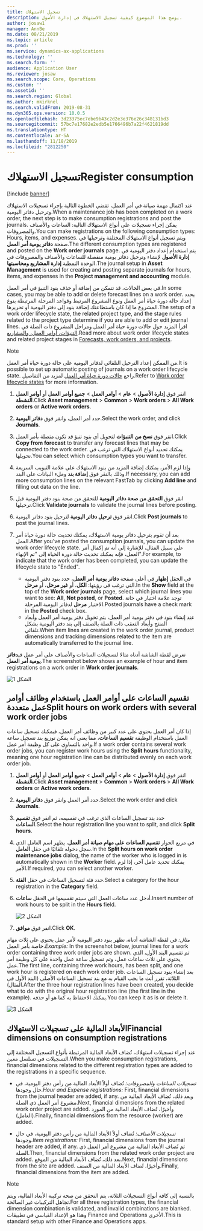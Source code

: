 ```yaml
---
title: تسجيل الاستهلاك
description: يوضح هذا الموضوع كيفية تسجيل الاستهلاك في إدارة الأصول.
author: josaw1
manager: AnnBe
ms.date: 08/21/2019
ms.topic: article
ms.prod: ''
ms.service: dynamics-ax-applications
ms.technology: ''
ms.search.form: ''
audience: Application User
ms.reviewer: josaw
ms.search.scope: Core, Operations
ms.custom: ''
ms.assetid: ''
ms.search.region: Global
ms.author: mkirknel
ms.search.validFrom: 2019-08-31
ms.dyn365.ops.version: 10.0.5
ms.openlocfilehash: 3d23375ec7ebe9b43c2d2e3e376e26c348131bd3
ms.sourcegitcommit: 57bc7e17682e2edb5e1766496b7a22f4621819dd
ms.translationtype: HT
ms.contentlocale: ar-SA
ms.lasthandoff: 11/18/2019
ms.locfileid: "2812250"
---
```

# <a name="register-consumption"></a><span data-ttu-id="c9114-103">تسجيل الاستهلاك</span><span class="sxs-lookup"><span data-stu-id="c9114-103">Register consumption</span></span>

[!include [banner](../../includes/banner.md)]

 

<span data-ttu-id="c9114-104">عند اكتمال مهمة صيانة في أمر العمل، تقضي الخطوة التالية بإجراء تسجيلات الاستهلاك وترحيل دفاتر اليومية.</span><span class="sxs-lookup"><span data-stu-id="c9114-104">When a maintenance job has been completed on a work order, the next step is to make consumption registrations and post the journals.</span></span> <span data-ttu-id="c9114-105">يمكن إجراء تسجيلات على أنواع الاستهلاك التالية: الساعات والأصناف والمصروفات.</span><span class="sxs-lookup"><span data-stu-id="c9114-105">You can make registrations on the following consumption types: Hours, items, and expenses.</span></span> <span data-ttu-id="c9114-106">ويتم تسجيل أنواع الاستهلاك المختلفة وترحيلها في صفحة **دفاتر يومية أمر العمل**.</span><span class="sxs-lookup"><span data-stu-id="c9114-106">The different consumption types are registered and posted on the **Work order journals** page.</span></span> <span data-ttu-id="c9114-107">يتم استخدام إعداد دفتر اليومية في **إدارة الأصول** لإنشاء وترحيل دفاتر يومية منفصلة للساعات والأصناف والمصروفات في الوحدة النمطية **إدارة المشاريع ومحاسبتها‬**.</span><span class="sxs-lookup"><span data-stu-id="c9114-107">The journal setup in **Asset Management** is used for creating and posting separate journals for hours, items, and expenses in the **Project management and accounting** module.</span></span>

<span data-ttu-id="c9114-108">في بعض الحالات، قد تتمكن من إضافة أو حذف بنود التنبؤ في أمر العمل.</span><span class="sxs-lookup"><span data-stu-id="c9114-108">In some cases, you may be able to add or delete forecast lines on a work order.</span></span> <span data-ttu-id="c9114-109">يحدد إعداد حالة دورة حياة أمر العمل ونوع المشروع المرتبط وقواعد المرحلة المرتبطة بنوع المشروع ما إذا كان باستطاعتك إضافة بنود إلى دفتر اليومية أو تحريرها.</span><span class="sxs-lookup"><span data-stu-id="c9114-109">The setup of a work order lifecycle state, the related project type, and the stage rules related to the project type determine if you are able to add or edit journal lines.</span></span> <span data-ttu-id="c9114-110">اقرأ المزيد حول حالات دورة حياة أمر العمل ومراحل المشروع ذات الصلة في [التنبؤات، أوامر العمل، والمشاريع](../integration-to-project-management-and-accounting/forecasts-work-orders-and-projects.md).</span><span class="sxs-lookup"><span data-stu-id="c9114-110">Read more about work order lifecycle states and related project stages in [Forecasts, work orders, and projects](../integration-to-project-management-and-accounting/forecasts-work-orders-and-projects.md).</span></span>

>[!NOTE]
><span data-ttu-id="c9114-111">من الممكن إعداد الترحيل التلقائي لدفاتر اليومية على حالة دورة حياة أمر العمل.</span><span class="sxs-lookup"><span data-stu-id="c9114-111">It is possible to set up automatic posting of journals on a work order lifecycle state.</span></span> <span data-ttu-id="c9114-112">راجع [حالات دورة حياة أمر العمل](../setup-for-work-orders/work-order-lifecycle-states.md) لمزيد من التفاصيل.</span><span class="sxs-lookup"><span data-stu-id="c9114-112">Refer to [Work order lifecycle states](../setup-for-work-orders/work-order-lifecycle-states.md) for more information.</span></span>

1. <span data-ttu-id="c9114-113">انقر فوق **إدارة الأصول** > **عام** > **أوامر العمل** > **جميع أوامر العمل** أو **أوامر العمل النشطة**.</span><span class="sxs-lookup"><span data-stu-id="c9114-113">Click **Asset management** > **Common** > **Work orders** > **All Work orders** or **Active work orders**.</span></span>

2. <span data-ttu-id="c9114-114">حدد أمر العمل، وانقر فوق **دفاتر اليومية**.</span><span class="sxs-lookup"><span data-stu-id="c9114-114">Select the work order, and click **Journals**.</span></span>

3. <span data-ttu-id="c9114-115">انقر فوق **نسخ من التنبؤات** لتحويل أي بنود تنبؤ قد تكون متصلة بأمر العمل.</span><span class="sxs-lookup"><span data-stu-id="c9114-115">Click **Copy from forecast** to transfer any forecast lines that may be connected to the work order.</span></span> <span data-ttu-id="c9114-116">يمكنك تحديد أنواع الاستهلاك التي ترغب في تحويلها.</span><span class="sxs-lookup"><span data-stu-id="c9114-116">You can select which consumption types you want to transfer.</span></span>

4. <span data-ttu-id="c9114-117">وإذا لزم الأمر، يمكنك إضافة المزيد من بنود الاستهلاك على علامة التبويب السريعة وذلك بالنقر فوق **إضافة بند** وملء البيانات على البند.</span><span class="sxs-lookup"><span data-stu-id="c9114-117">If necessary, you can add more consumption lines on the relevant FastTab by clicking **Add line** and filling out data on the line.</span></span>

5. <span data-ttu-id="c9114-118">انقر فوق **التحقق من صحة دفاتر اليومية** للتحقق من صحة بنود دفتر اليومية قبل ترحيلها.</span><span class="sxs-lookup"><span data-stu-id="c9114-118">Click **Validate journals** to validate the journal lines before posting.</span></span>

6. <span data-ttu-id="c9114-119">انقر فوق  **ترحيل دفاتر اليومية** لترحيل بنود دفاتر اليومية.</span><span class="sxs-lookup"><span data-stu-id="c9114-119">Click **Post journals** to post the journal lines.</span></span>

7. <span data-ttu-id="c9114-120">بعد أن تقوم بترحيل دفاتر يومية الاستهلاك، يمكنك تحديث حالة دورة حياة أمر العمل.</span><span class="sxs-lookup"><span data-stu-id="c9114-120">After you've posted the consumption journals, you can update the work order lifecycle state.</span></span> <span data-ttu-id="c9114-121">علي سبيل المثال، للإشارة إلى أنه تم إكمال أمر العمل، فإنه يمكنك تحديث حالة دورة الحياة إلى "تم الإنهاء".</span><span class="sxs-lookup"><span data-stu-id="c9114-121">For example, to indicate that the work order has been completed, you can update the lifecycle state to "Ended".</span></span>

    - <span data-ttu-id="c9114-122">في الحقل **إظهار** في أعلى صفحة **دفاتر يومية أمر العمل**، حدد بنود دفتر اليومية التي ترغب في رؤيتها: **الكل**، أو   **غير مرحل**، أو **مرحل**.</span><span class="sxs-lookup"><span data-stu-id="c9114-122">In the **Show** field at the top of the **Work order journals** page, select which journal lines you want to see: **All**, **Not posted**, or **Posted**.</span></span> <span data-ttu-id="c9114-123">توجد علامة اختيار في خانة الاختيار **مرحل** لدفاتر اليومية المرحلة.</span><span class="sxs-lookup"><span data-stu-id="c9114-123">Posted journals have a check mark in the **Posted** check box.</span></span>  
    - <span data-ttu-id="c9114-124">عند إنشاء بنود في دفتر يومية أمر العمل، يتم تحويل دفتر يومية أمر العمل وأبعاد المنتج وأبعاد التعقب ذات الصلة بالصنف إلى بند دفتر اليومية بشكل تلقائي.</span><span class="sxs-lookup"><span data-stu-id="c9114-124">When item lines are created in the work order journal, product dimensions and tracking dimensions related to the item are automatically transferred to the journal line.</span></span>  

<span data-ttu-id="c9114-125">تعرض لقطة الشاشة أدناه مثالا لتسجيلات الساعات والأصناف على أمر عمل في**دفاتر يومية أمر العمل**.</span><span class="sxs-lookup"><span data-stu-id="c9114-125">The screenshot below shows an example of hour and item registrations on a work order in **Work order journals**.</span></span>

![الشكل 1](media/01-consumption.png)


## <a name="split-hours-on-work-orders-with-several-work-order-jobs"></a><span data-ttu-id="c9114-127">تقسيم الساعات على أوامر العمل باستخدام وظائف أوامر عمل متعددة</span><span class="sxs-lookup"><span data-stu-id="c9114-127">Split hours on work orders with several work order jobs</span></span>

<span data-ttu-id="c9114-128">إذا كان أمر العمل يحتوي على عدد كبير من وظائف أمر العمل، فيمكنك تسجيل ساعات العمل باستخدام الوظيفة **تقسيم الساعات**، مما يعني انه يمكن توزيع بند تسجيل ساعة واحد بالتساوي على كل وظيفة أمر عمل.</span><span class="sxs-lookup"><span data-stu-id="c9114-128">If a work order contains several work order jobs, you can register work hours using the **Split hours** functionality, meaning one hour registration line can be distributed evenly on each work order job.</span></span>

1. <span data-ttu-id="c9114-129">انقر فوق **إدارة الأصول** > **عام** > **أوامر العمل** > **جميع أوامر العمل** أو **أوامر العمل النشطة**.</span><span class="sxs-lookup"><span data-stu-id="c9114-129">Click **Asset management** > **Common** > **Work orders** > **All Work orders** or **Active work orders**.</span></span>

2. <span data-ttu-id="c9114-130">حدد أمر العمل وانقر فوق **دفاتر اليومية**.</span><span class="sxs-lookup"><span data-stu-id="c9114-130">Select the work order and click **Journals**.</span></span>

3. <span data-ttu-id="c9114-131">حدد بند تسجيل الساعات الذي ترغب في تقسيمه، ثم انقر فوق **تقسيم الساعات**.</span><span class="sxs-lookup"><span data-stu-id="c9114-131">Select the hour registration line you want to split, and click **Split hours**.</span></span>

4. <span data-ttu-id="c9114-132">في مربع الحوار **تقسيم الساعات على مهام صيانة أمر العمل**، يظهر اسم العامل الذي سجل دخوله تلقائيًا في حقل **العامل**.</span><span class="sxs-lookup"><span data-stu-id="c9114-132">In the **Split hours on work order maintenance jobs** dialog, the name of the worker who is logged in is automatically shown in the **Worker** field.</span></span> <span data-ttu-id="c9114-133">يمكنك تحديد عامل آخر، إذا لزم الأمر.</span><span class="sxs-lookup"><span data-stu-id="c9114-133">If required, you can select another worker.</span></span>

5. <span data-ttu-id="c9114-134">حدد فئة لتسجيل الساعات في حقل **الفئة**.</span><span class="sxs-lookup"><span data-stu-id="c9114-134">Select a category for the hour registration in the **Category** field.</span></span>

6. <span data-ttu-id="c9114-135">أدخل عدد ساعات العمل التي سيتم تقسيمها في الحقل **ساعات**.</span><span class="sxs-lookup"><span data-stu-id="c9114-135">Insert number of work hours to be split in the **Hours** field.</span></span>

    ![الشكل 2](media/02-consumption.png)

7. <span data-ttu-id="c9114-137">انقر فوق **موافق**.</span><span class="sxs-lookup"><span data-stu-id="c9114-137">Click **OK**.</span></span>

<span data-ttu-id="c9114-138">*مثال:* في لقطة الشاشة أدناه، تظهر بنود دفتر اليومية لأمر عمل يحتوي على ثلاث مهام خاصة بأمر العمل.</span><span class="sxs-lookup"><span data-stu-id="c9114-138">*Example:* In the screenshot below, journal lines for a work order containing three work order jobs are shown.</span></span> <span data-ttu-id="c9114-139">تم تقسيم البند الأول، الذي يحتوي على ثلاث ساعات عمل، وتم تسجيل ساعة عمل واحدة على كل وظيفة أمر عمل.</span><span class="sxs-lookup"><span data-stu-id="c9114-139">The first line, containing three work hours, has been split, and one work hour is registered on each work order job.</span></span> <span data-ttu-id="c9114-140">بعد إنشاء بنود تسجيل الساعات الثلاثة، تقرر أنت ما يجب القيام به مع بند تسجيل الساعات الأصلي (البند الأول في المثال).</span><span class="sxs-lookup"><span data-stu-id="c9114-140">After the three hour registration lines have been created, you decide what to do with the original hour registration line (the first line in the example).</span></span> <span data-ttu-id="c9114-141">يمكنك الاحتفاظ به كما هو أو حذفه.</span><span class="sxs-lookup"><span data-stu-id="c9114-141">You can keep it as is or delete it.</span></span> 

![الشكل 3](media/03-consumption.png)

## <a name="financial-dimensions-on-consumption-registrations"></a><span data-ttu-id="c9114-143">الأبعاد المالية على تسجيلات الاستهلاك</span><span class="sxs-lookup"><span data-stu-id="c9114-143">Financial dimensions on consumption registrations</span></span>

<span data-ttu-id="c9114-144">عند إجراء تسجيلات استهلاك، تُضاف الأبعاد المالية المرتبطة بأنواع التسجيل المختلفة إلى التسجيلات في تسلسل معين.</span><span class="sxs-lookup"><span data-stu-id="c9114-144">When you make consumption registrations, financial dimensions related to the different registration types are added to the registrations in a specific sequence.</span></span> 

- <span data-ttu-id="c9114-145">*تسجيلات الساعات والمصروفات:* تُضاف أولاً الأبعاد المالية من رأس دفتر اليومية، في حال وجودها.</span><span class="sxs-lookup"><span data-stu-id="c9114-145">*Hour and Expense registrations:* First, financial dimensions from the journal header are added, if any.</span></span> <span data-ttu-id="c9114-146">وبعد ذلك، تُضاف الأبعاد المالية من مشروع أمر العمل ذي الصلة.</span><span class="sxs-lookup"><span data-stu-id="c9114-146">Next, financial dimensions from the related work order project are added.</span></span> <span data-ttu-id="c9114-147">وأخيرًا، تُضاف الأبعاد المالية من المورد (العامل).</span><span class="sxs-lookup"><span data-stu-id="c9114-147">Finally, financial dimensions from the resource (worker) are added.</span></span>

- <span data-ttu-id="c9114-148">*تسجيلات الأصناف:* تُضاف أولاً الأبعاد المالية من رأس دفتر اليومية، في حال وجودها.</span><span class="sxs-lookup"><span data-stu-id="c9114-148">*Item registrations:* First, financial dimensions from the journal header are added, if any.</span></span> <span data-ttu-id="c9114-149">ثم تُضاف الأبعاد المالية من مشروع أمر العمل ذي الصلة.</span><span class="sxs-lookup"><span data-stu-id="c9114-149">Then, financial dimensions from the related work order project are added.</span></span> <span data-ttu-id="c9114-150">بعد ذلك، تُضاف الأبعاد المالية من الموقع.</span><span class="sxs-lookup"><span data-stu-id="c9114-150">Next, financial dimensions from the site are added.</span></span> <span data-ttu-id="c9114-151">وأخيرًا، تُضاف الأبعاد المالية من الصنف.</span><span class="sxs-lookup"><span data-stu-id="c9114-151">Finally, financial dimensions from the item are added.</span></span>

>[!NOTE]
><span data-ttu-id="c9114-152">بالنسبة إلى كافة أنواع التسجيلات الثلاثة، يتم التحقق من صحة تركيبة الأبعاد المالية، ويتم تجاهل التركيبات غير الصالحة.</span><span class="sxs-lookup"><span data-stu-id="c9114-152">For all three registration types, the financial dimension combination is validated, and invalid combinations are blanked.</span></span> <span data-ttu-id="c9114-153">وهذا هو الإعداد القياسي في تطبيقات Finance and Operations الأخرى.</span><span class="sxs-lookup"><span data-stu-id="c9114-153">This is standard setup with other Finance and Operations apps.</span></span>

